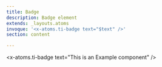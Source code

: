 ```yaml
---
title: Badge
description: Badge element
extends: _layouts.atoms
invoque: '<x-atoms.ti-badge text="$text" />'
section: content

---
```

<x-atoms.ti-badge text="This is an Example component" />

